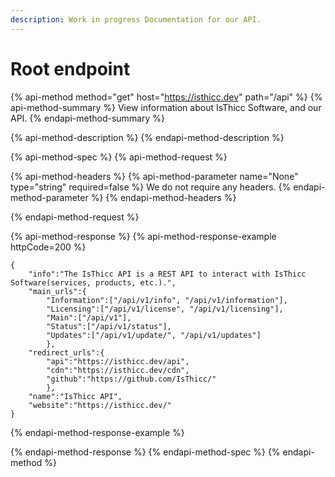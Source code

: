 ```yaml
---
description: Work in progress Documentation for our API.
---
```


# Root endpoint 

{% api-method method="get" host="https://isthicc.dev" path="/api" %}
{% api-method-summary %}
View information about IsThicc Software, and our API.
{% endapi-method-summary %}

{% api-method-description %}
{% endapi-method-description %}

{% api-method-spec %}
{% api-method-request %}
<!-- 
{% api-method-path-parameters %}
{% api-method-parameter name="id" type="string" %}
ID of the cake to get, for free of course.
{% endapi-method-parameter %}
{% endapi-method-path-parameters %} 
-->

{% api-method-headers %}
{% api-method-parameter name="None" type="string" required=false %}
We do not require any headers.
{% endapi-method-parameter %}
{% endapi-method-headers %}

<!--
{% api-method-query-parameters %}
{% api-method-parameter name="recipe" type="string" %}
The API will do its best to find a cake matching the provided recipe.
{% endapi-method-parameter %}

{% api-method-parameter name="gluten" type="boolean" %}
Whether the cake should be gluten-free or not.
{% endapi-method-parameter %}
{% endapi-method-query-parameters %} 
-->
{% endapi-method-request %}

{% api-method-response %}
{% api-method-response-example httpCode=200 %}
<!-- 
{% api-method-response-example-description %}
Cake successfully retrieved.
{% endapi-method-response-example-description %} 
-->

```
{
    "info":"The IsThicc API is a REST API to interact with IsThicc Software(services, products, etc.).",
    "main_urls":{
        "Information":["/api/v1/info", "/api/v1/information"],
        "Licensing":["/api/v1/license", "/api/v1/licensing"],
        "Main":["/api/v1"], 
        "Status":["/api/v1/status"],
        "Updates":["/api/v1/update/", "/api/v1/updates"]
        },
    "redirect_urls":{
        "api":"https://isthicc.dev/api",
        "cdn":"https://isthicc.dev/cdn",
        "github":"https://github.com/IsThicc/"
        },
    "name":"IsThicc API",
    "website":"https://isthicc.dev/"
}
```
{% endapi-method-response-example %}

<!-- 
{% api-method-response-example httpCode=404 %}
{% api-method-response-example-description %}
Could not find a cake matching this query.
{% endapi-method-response-example-description %}

```
{    "message": "Ain't no cake like that."}
```
{% endapi-method-response-example %} 
-->

{% endapi-method-response %}
{% endapi-method-spec %}
{% endapi-method %}

